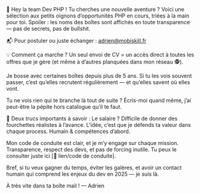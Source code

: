 🎯 Hey la team Dev PHP !
Tu cherches une nouvelle aventure ? Voici une sélection aux petits oignons d’opportunités PHP en cours, triées à la main pour toi.
Spoiler : les noms des boîtes sont affichés en toute transparence — pas de secrets, pas de bullshit.

📬 Pour postuler ou juste échanger : adrien@mobiskill.fr

💡 Comment ça marche ?
Un seul envoi de CV = un accès direct à toutes les offres que je gère (et même à d’autres planquées dans mon réseau 🕵️).

Je bosse avec certaines boîtes depuis plus de 5 ans. Si tu les vois souvent passer, c’est qu’elles recrutent régulièrement — et qu’elles savent où elles vont.

Tu ne vois rien qui te branche là tout de suite ? Écris-moi quand même, j’ai peut-être la pépite hors catalogue qu’il te faut.

💬 Deux trucs importants à savoir :
Le salaire ? Difficile de donner des fourchettes réalistes à l’avance. L’idée, c’est que je défends ta valeur dans chaque process. Humain & compétences d’abord.

Mon code de conduite est clair, et je m’y engage sur chaque mission. Transparence, respect des devs, et pas de forcing inutile. Tu peux le consulter juste ici [📜 lien/code de conduite].

Bref, si tu veux gagner du temps, éviter les galères, et avoir un contact humain qui comprend les enjeux du dev en 2025 — je suis là.

À très vite dans ta boîte mail !
— Adrien
